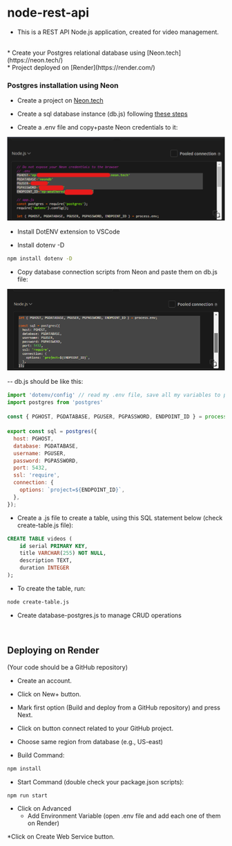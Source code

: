 # node-rest-api

* This is a REST API Node.js application, created for video management.  
<br/>
* Create your Postgres relational database using [Neon.tech](https://neon.tech/)  
<br/>
* Project deployed on [Render](https://render.com/)  


### Postgres installation using Neon

* Create a project on [Neon.tech](https://neon.tech/)  

* Create a sql database instance (db.js) following [these steps](https://github.com/porsager/postgres)  

* Create a .env file and copy+paste Neon credentials to it:   
<img src="public/images/neon-postgres-credentials.png" alt="Neon credentials">  

* Install DotENV extension to VSCode  

* Install dotenv -D  
```bash
npm install dotenv -D
```  

* Copy database connection scripts from Neon and paste them on db.js file:  
<img src="public/images/neon-db-connection.png" alt="Neon db connection">  

-- db.js should be like this:  
```javascript
import 'dotenv/config' // read my .env file, save all my variables to process.env to make them available here
import postgres from 'postgres'

const { PGHOST, PGDATABASE, PGUSER, PGPASSWORD, ENDPOINT_ID } = process.env;

export const sql = postgres({
  host: PGHOST,
  database: PGDATABASE,
  username: PGUSER,
  password: PGPASSWORD,
  port: 5432,
  ssl: 'require',
  connection: {
    options: `project=${ENDPOINT_ID}`,
  },
});
```  

* Create a .js file to create a table, using this SQL statement below (check create-table.js file):  
```sql
CREATE TABLE videos (
    id serial PRIMARY KEY,
    title VARCHAR(255) NOT NULL,
    description TEXT,
    duration INTEGER
);
```  

* To create the table, run:  
```bash
node create-table.js
```

* Create database-postgres.js to manage CRUD operations  

<br/>

## Deploying on Render  

(Your code should be a GitHub repository)

* Create an account.  

* Click on New+ button.  

* Mark first option (Build and deploy from a GitHub repository) and press Next.  

* Click on button connect related to your GitHub project.  

* Choose same region from database (e.g., US-east)

* Build Command: 
```bash
npm install
```

* Start Command (double check your package.json scripts): 
```bash
npm run start
```

* Click on Advanced
  * Add Environment Variable (open .env file and add each one of them on Render)

*Click on Create Web Service button.




